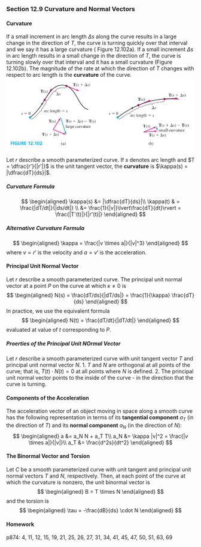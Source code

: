 ### Section 12.9 Curvature and Normal Vectors

#### Curvature
If a small increment in arc length $\Delta s$ along the curve results in a large change in the direction of $T$, the curve is turning quickly over that interval and we say it has a large curvature ( Figure 12.102a). If a small increment $\Delta s$ in arc length results in a small change in the direction of $T$, the curve is turning slowly over that interval and it has a small curvature (Figure 12.102b). The magnitude of the rate at which the direction of $T$ changes with respect to arc length is the **curvature** of the curve.
![Graph](../assets/fig12_102.png)

Let $r$ describe a smooth parameterized curve. If $s$ denotes arc length and $T = \dfrac{r'}{|r'|}$ is the unit tangent vector, the **curvature** is $\kappa(s) = |\dfrac{dT}{ds}|$.

##### Curvature Formula
$$
\begin{aligned}
\kappa(s) &= |\dfrac{dT}{ds}|\\
\kappa(t) & = \frac{|dT/dt|}{|ds/dt|} \\
&= \frac{1}{|v|}\lvert\frac{dT}{dt}\rvert = \frac{|T'(t)|}{|r'(t)|}
\end{aligned}
$$

##### Alternative Curvature Formula
$$
\begin{aligned}
\kappa = \frac{|v \times a|}{|v|^3}
\end{aligned}
$$
where $v = r'$ is the velocity and $a=v'$ is the acceleration.

#### Principal Unit Normal Vector
Let $r$ describe a smooth parameterized curve. The principal unit normal vector at a point $P$ on the curve at which $\kappa \ne 0$ is
$$
\begin{aligned}
N(s) = \frac{dT/ds}{|dT/ds|} = \frac{1}{\kappa} \frac{dT}{ds}
\end{aligned}
$$
In practice, we use the equivalent formula
$$
\begin{aligned}
N(t) = \frac{dT/dt}{|dT/dt|}
\end{aligned}
$$
evaluated at value of $t$ corresponding to $P$.

##### Proerties of the Principal Unit NOrmal Vector
Let $r$ describe a smooth parameterized curve with unit tangent vector $T$ and principal unit normal vector $N$.
1\. $T$ and $N$ are orthogonal at all points of the curve; that is, $T(t) \cdot N(t) = 0$ at all points where $N$ is defined.
2\. The principal unit normal vector points to the inside of the curve - in the direction that the curve is turning.

#### Components of the Acceleration
The acceleration vector of an object moving in space along a smooth curve has the following representation in terms of its **tangential component** $a_T$ (in the direction of $T$) and its **normal component** $a_N$ (in the direction of $N$):
$$
\begin{aligned}
a &= a_N N + a_T T\\
a_N &= \kappa |v|^2 = \frac{|v \times a|}{|v|}\\
a_T &= \frac{d^2s}{dt^2}
\end{aligned}
$$

#### The Binormal Vector and Torsion
Let $C$ be a smooth parameterized curve with unit tangent and principal unit normal vectors $T$ and $N$, respectively. Then, at each point of the curve at which the curvature is nonzero, the unit binormal vector is
$$
\begin{aligned}
B = T \times N
\end{aligned}
$$
and the torsion is
$$
\begin{aligned}
\tau = -\frac{dB}{ds} \cdot N
\end{aligned}
$$

#### Homework
p874: 4, 11, 12, 15, 19, 21, 25, 26, 27, 31, 34, 41, 45, 47, 50, 51, 63, 69
